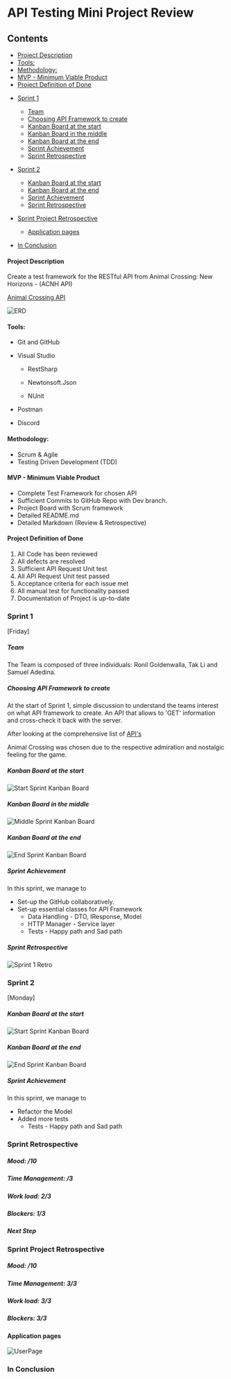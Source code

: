 # **API Testing Mini Project Review** 

## Contents

  * [Project Description](#project-description)
  * [Tools:](#tools-)
  * [Methodology:](#methodology-)
  * [MVP - Minimum Viable Product](#mvp---minimum-viable-product)
  * [Project Definition of Done](#project-definition-of-done)
- [Sprint 1](#sprint-1)
    + [Team](#team)
    + [Choosing API Framework to create](#choosing-api-framework-to-create)
    + [Kanban Board at the start](#kanban-board-at-the-start)
    + [Kanban Board in the middle](#kanban-board-in-the-middle)
    + [Kanban Board at the end](#kanban-board-at-the-end)
    + [Sprint Achievement](#sprint-achievement)
    + [Sprint Retrospective](#sprint-retrospective)
- [Sprint 2](#sprint-2)
    + [Kanban Board at the start](#kanban-board-at-the-start-1)
    + [Kanban Board at the end](#kanban-board-at-the-end-1)
    + [Sprint Achievement](#sprint-achievement-1)
    
    * [Sprint Retrospective](#sprint-retrospective-1)
- [Sprint Project Retrospective](#sprint-project-retrospective)
  * [Application pages](#application-pages)
- [In Conclusion](#in-conclusion)

#### Project Description

Create a test framework for the RESTful API from Animal Crossing: New Horizons -  (ACNH API)

 [Animal Crossing API](http://acnhapi.com/doc)

![ERD](Images/Images.jpg)

#### Tools:

- Git and GitHub

- Visual Studio

  - RestSharp

  - Newtonsoft.Json
  - NUnit

- Postman

- Discord

#### Methodology:

* Scrum & Agile
* Testing Driven Development (TDD)

#### MVP - Minimum Viable Product

- Complete Test Framework for chosen API
- Sufficient Commits to GitHub Repo with Dev branch.
- Project Board with Scrum framework
- Detailed README.md
- Detailed Markdown (Review & Retrospective)

#### Project Definition of Done

1. All Code has been reviewed
2. All defects are resolved
3. Sufficient API Request Unit test
4. All API Request Unit test passed
5. Acceptance criteria for each issue met
6. All manual test for functionality passed
7. Documentation of Project is up-to-date

### Sprint 1

[Friday]

##### Team

The Team is composed of three individuals: Ronil Goldenwalla, Tak Li and Samuel Adedina.

##### Choosing API Framework to create

At the start of Sprint 1, simple discussion to understand the teams interest on what API framework to create. An API that allows to 'GET' information and cross-check it back with the server.

After looking at the comprehensive list of [API's](https://github.com/public-apis/public-apis)

Animal Crossing was chosen due to the respective admiration and nostalgic feeling for the game.

##### Kanban Board at the start

![Start Sprint Kanban Board](Images/Sprint1_Start.JPG)

##### Kanban Board in the middle

![Middle Sprint Kanban Board](Images/Sprint1_Midle.JPG)

##### Kanban Board at the end

![End Sprint Kanban Board](Images/Sprint1_End.JPG)

##### Sprint Achievement

In this sprint, we manage to 

- Set-up the GitHub collaboratively.
- Set-up essential classes for API Framework
  * Data Handling - DTO, IResponse, Model
  * HTTP Manager - Service layer
  * Tests - Happy path and Sad path

##### Sprint Retrospective

![Sprint 1 Retro](Images/RetroSprint1.png)



### Sprint 2

[Monday]

##### Kanban Board at the start

![Start Sprint Kanban Board](h)

##### Kanban Board at the end

![End Sprint Kanban Board](h)

##### Sprint Achievement

In this sprint, we manage to 

- Refactor the Model
- Added more tests
  * Tests - Happy path and Sad path

### Sprint Retrospective

##### Mood: /10



##### Time Management: /3



#####  Work load: 2/3



##### Blockers: 1/3



##### Next Step



### Sprint Project Retrospective

##### Mood: /10



##### Time Management: 3/3



#####  Work load: 3/3



##### Blockers: 3/3





#### Application pages



![UserPage](h)



### In Conclusion







